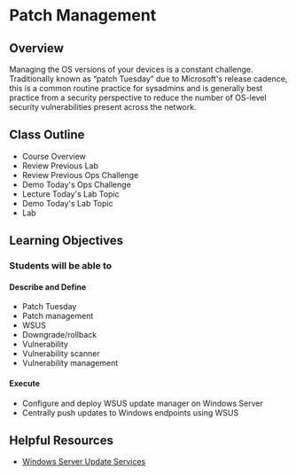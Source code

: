 # Patch Management

## Overview

Managing the OS versions of your devices is a constant challenge. Traditionally known as “patch Tuesday” due to Microsoft's release cadence, this is a common routine practice for sysadmins and is generally best practice from a security perspective to reduce the number of OS-level security vulnerabilities present across the network.

## Class Outline

- Course Overview
- Review Previous Lab
- Review Previous Ops Challenge
- Demo Today's Ops Challenge
- Lecture Today's Lab Topic
- Demo Today's Lab Topic
- Lab

## Learning Objectives

### Students will be able to

#### Describe and Define

- Patch Tuesday
- Patch management
- WSUS
- Downgrade/rollback
- Vulnerability
- Vulnerability scanner
- Vulnerability management

#### Execute

- Configure and deploy WSUS update manager on Windows Server
- Centrally push updates to Windows endpoints using WSUS

## Helpful Resources

- [Windows Server Update Services](https://docs.microsoft.com/en-us/windows-server/administration/windows-server-update-services/get-started/windows-server-update-services-wsus)

